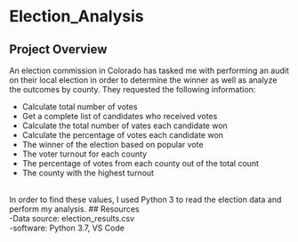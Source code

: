 # Election_Analysis

## Project Overview
An election commission in Colorado has tasked me with performing an audit on their local election in order to determine the winner as well as analyze the outcomes by county. They requested the following information:
<br/>
* Calculate total number of votes
* Get a complete list of candidates who received votes
* Calculate the total number of vates each candidate won
* Calculate the percentage of votes each candidate won
* The winner of the election based on popular vote
* The voter turnout for each county
* The percentage of votes from each county out of the total count
* The county with the highest turnout
<br/>
In order to find these values, I used Python 3 to read the election data and perform my analysis. 
## Resources
<br/>
-Data source: election_results.csv <br/>
-software: Python 3.7, VS Code
